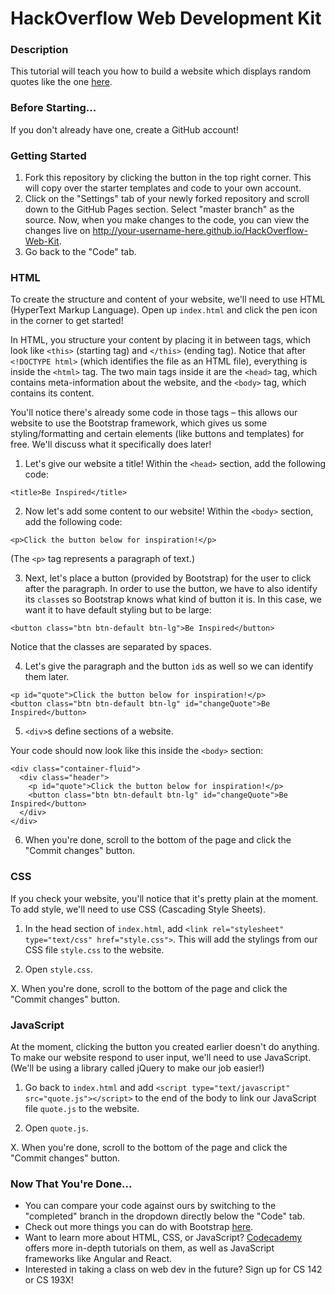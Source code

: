 # HackOverflow Web Development Kit

### Description
This tutorial will teach you how to build a website which displays random quotes like the one [here](http://carolineho.me/HackOverflow-Web-Kit/).

### Before Starting...
If you don't already have one, create a GitHub account!

### Getting Started
1. Fork this repository by clicking the button in the top right corner. This will copy over the starter templates and code to your own account.
2. Click on the "Settings" tab of your newly forked repository and scroll down to the GitHub Pages section. Select "master branch" as the source. Now, when you make changes to the code, you can view the changes live on http://your-username-here.github.io/HackOverflow-Web-Kit.
3. Go back to the "Code" tab.

### HTML
To create the structure and content of your website, we'll need to use HTML (HyperText Markup Language). Open up ```index.html``` and click the pen icon in the corner to get started!

In HTML, you structure your content by placing it in between tags, which look like ```<this>``` (starting tag) and ```</this>``` (ending tag). Notice that after ```<!DOCTYPE html>``` (which identifies the file as an HTML file), everything is inside the ```<html>``` tag. The two main tags inside it are the ```<head>``` tag, which contains meta-information about the website, and the ```<body>``` tag, which contains its content.

You'll notice there's already some code in those tags – this allows our website to use the Bootstrap framework, which gives us some styling/formatting and certain elements (like buttons and templates) for free. We'll discuss what it specifically does later!

1. Let's give our website a title! Within the ```<head>``` section, add the following code:
```
<title>Be Inspired</title>
```

2. Now let's add some content to our website! Within the ```<body>``` section, add the following code:
```
<p>Click the button below for inspiration!</p>
```
(The ```<p>``` tag represents a paragraph of text.)

3. Next, let's place a button (provided by Bootstrap) for the user to click after the paragraph. In order to use the  button, we have to also identify its ```class```es so Bootstrap knows what kind of button it is. In this case, we want it to have default styling but to be large:
```
<button class="btn btn-default btn-lg">Be Inspired</button>
```
Notice that the classes are separated by spaces.

4. Let's give the paragraph and the button ```id```s as well so we can identify them later.
```
<p id="quote">Click the button below for inspiration!</p>
<button class="btn btn-default btn-lg" id="changeQuote">Be Inspired</button>
```

5. ```<div>```s define sections of a website.

Your code should now look like this inside the ```<body>``` section:
```
<div class="container-fluid">
  <div class="header">
    <p id="quote">Click the button below for inspiration!</p>
    <button class="btn btn-default btn-lg" id="changeQuote">Be Inspired</button>
  </div>
</div>
```

6. When you're done, scroll to the bottom of the page and click the "Commit changes" button.

### CSS
If you check your website, you'll notice that it's pretty plain at the moment. To add style, we'll need to use CSS (Cascading Style Sheets).

1.  In the head section of ```index.html```, add ```<link rel="stylesheet" type="text/css" href="style.css">```. This will add the stylings from our CSS file ```style.css``` to the website.

2. Open ```style.css```.

X. When you're done, scroll to the bottom of the page and click the "Commit changes" button.

### JavaScript
At the moment, clicking the button you created earlier doesn't do anything. To make our website respond to user input, we'll need to use JavaScript. (We'll be using a library called jQuery to make our job easier!)

1. Go back to ```index.html``` and add ```<script type="text/javascript" src="quote.js"></script>``` to the end of the body to link our JavaScript file ```quote.js``` to the website.

2. Open ```quote.js```.

X. When you're done, scroll to the bottom of the page and click the "Commit changes" button.

### Now That You're Done...
- You can compare your code against ours by switching to the "completed" branch in the dropdown directly below the "Code" tab.
- Check out more things you can do with Bootstrap [here](http://getbootstrap.com).
- Want to learn more about HTML, CSS, or JavaScript? [Codecademy](https://www.codecademy.com) offers more in-depth tutorials on them, as well as JavaScript frameworks like Angular and React.
- Interested in taking a class on web dev in the future? Sign up for CS 142 or CS 193X!
